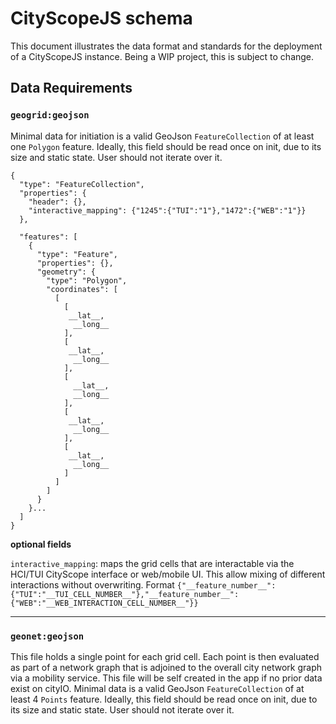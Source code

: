 # CityScopeJS schema

This document illustrates the data format and standards for the deployment of a CityScopeJS instance. Being a WIP project, this is subject to change.

## Data Requirements

### `geogrid:geojson`

Minimal data for initiation is a valid GeoJson `FeatureCollection` of at least one `Polygon` feature.
Ideally, this field should be read once on init, due to its size and static state. User should not iterate over it.

```
{
  "type": "FeatureCollection",
  "properties": {
    "header": {},
    "interactive_mapping": {"1245":{"TUI":"1"},"1472":{"WEB":"1"}}
  },

  "features": [
    {
      "type": "Feature",
      "properties": {},
      "geometry": {
        "type": "Polygon",
        "coordinates": [
          [
            [
             __lat__,
              __long__
            ],
            [
             __lat__,
              __long__
            ],
            [
              __lat__,
              __long__
            ],
            [
             __lat__,
              __long__
            ],
            [
             __lat__,
              __long__
            ]
          ]
        ]
      }
    }...
  ]
}
```

**optional fields**

`interactive_mapping`: maps the grid cells that are interactable via the HCI/TUI CityScope interface or web/mobile UI. This allow mixing of different interactions without overwriting. Format `{"__feature_number__":{"TUI":"__TUI_CELL_NUMBER__"},"__feature_number__":{"WEB":"__WEB_INTERACTION_CELL_NUMBER__"}}`

---

### `geonet:geojson`

This file holds a single point for each grid cell. Each point is then evaluated as part of a network graph that is adjoined to the overall city network graph via a mobility service. This file will be self created in the app if no prior data exist on cityIO. Minimal data is a valid GeoJson `FeatureCollection` of at least 4 `Points` feature. Ideally, this field should be read once on init, due to its size and static state. User should not iterate over it.
